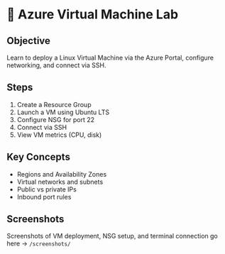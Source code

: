 # 🧪 Azure Virtual Machine Lab

## Objective

Learn to deploy a Linux Virtual Machine via the Azure Portal, configure networking, and connect via SSH.

## Steps

1. Create a Resource Group
2. Launch a VM using Ubuntu LTS
3. Configure NSG for port 22
4. Connect via SSH
5. View VM metrics (CPU, disk)

## Key Concepts

- Regions and Availability Zones
- Virtual networks and subnets
- Public vs private IPs
- Inbound port rules

## Screenshots
Screenshots of VM deployment, NSG setup, and terminal connection go here → `/screenshots/`
